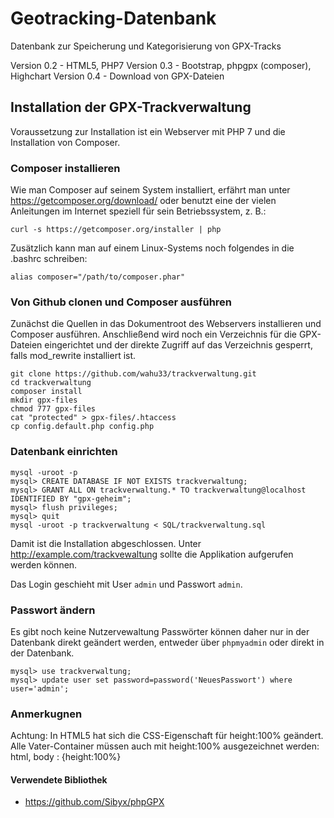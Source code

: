 Geotracking-Datenbank
==================


Datenbank zur Speicherung und Kategorisierung von GPX-Tracks

Version 0.2 - HTML5, PHP7
Version 0.3 - Bootstrap, phpgpx (composer), Highchart
Version 0.4 - Download von GPX-Dateien

Installation der GPX-Trackverwaltung
-------


Voraussetzung zur Installation ist ein Webserver mit PHP 7 und die Installation von Composer. 

### Composer installieren

Wie man Composer auf seinem System installiert, erfährt man unter https://getcomposer.org/download/ oder benutzt eine der vielen Anleitungen im Internet speziell für sein Betriebssystem, z. B.:

`````
curl -s https://getcomposer.org/installer | php
`````
Zusätzlich kann man auf einem Linux-Systems noch folgendes in die .bashrc schreiben:
`````
alias composer="/path/to/composer.phar"
`````

### Von Github clonen und Composer ausführen

Zunächst die Quellen in das Dokumentroot des Webservers installieren und Composer ausführen. Anschließend wird noch ein Verzeichnis für die GPX-Dateien eingerichtet und der direkte Zugriff auf das Verzeichnis gesperrt, falls mod_rewrite installiert ist.

````
git clone https://github.com/wahu33/trackverwaltung.git
cd trackverwaltung
composer install
mkdir gpx-files
chmod 777 gpx-files
cat "protected" > gpx-files/.htaccess
cp config.default.php config.php
````

### Datenbank einrichten

````
mysql -uroot -p
mysql> CREATE DATABASE IF NOT EXISTS trackverwaltung;
mysql> GRANT ALL ON trackverwaltung.* TO trackverwaltung@localhost IDENTIFIED BY "gpx-geheim";
mysql> flush privileges;
mysql> quit
mysql -uroot -p trackverwaltung < SQL/trackverwaltung.sql
````

Damit ist die Installation abgeschlossen. Unter http://example.com/trackvewaltung sollte die Applikation aufgerufen werden können.

Das Login geschieht mit User ````admin```` und Passwort ````admin````.

### Passwort ändern

Es gibt noch keine Nutzervewaltung Passwörter können daher nur in der Datenbank direkt geändert werden, entweder über ````phpmyadmin```` oder direkt in der Datenbank.

``````
mysql> use trackverwaltung;
mysql> update user set password=password('NeuesPasswort') where user='admin';
``````




### Anmerkugnen 

Achtung: In HTML5 hat sich die CSS-Eigenschaft für height:100% geändert.
Alle Vater-Container müssen auch mit height:100% ausgezeichnet werden:
html, body : {height:100%}

#### Verwendete Bibliothek

* https://github.com/Sibyx/phpGPX
